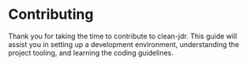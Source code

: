 # Contributing

Thank you for taking the time to contribute to clean-jdr. This guide will
assist you in setting up a development environment, understanding the project
tooling, and learning the coding guidelines.
